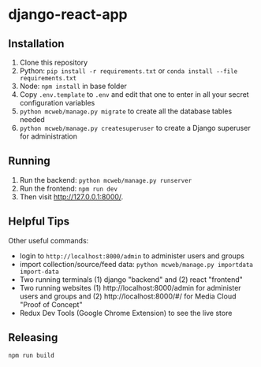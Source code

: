 django-react-app
================

Installation
------------
1. Clone this repository
2. Python: `pip install -r requirements.txt` or `conda install --file requirements.txt` 
3. Node: `npm install` in base folder 
4. Copy `.env.template` to `.env` and edit that one to enter in all your secret configuration variables
5. `python mcweb/manage.py migrate` to create all the database tables needed
6. `python mcweb/manage.py createsuperuser` to create a Django superuser for administration

Running
-------

1. Run the backend: `python mcweb/manage.py runserver`
2. Run the frontend: `npm run dev`
3. Then visit http://127.0.0.1:8000/.

Helpful Tips
------------

Other useful commands:
* login to `http://localhost:8000/admin` to administer users and groups
* import collection/source/feed data: `python mcweb/manage.py importdata import-data`
* Two running terminals (1) django "backend" and (2) react "frontend"
* Two running websites (1) http://localhost:8000/admin for administer users and groups and (2) http://localhost:8000/#/ for Media Cloud "Proof of Concept"
* Redux Dev Tools (Google Chrome Extension) to see the live store 

Releasing
---------
`npm run build` 
